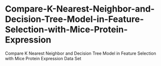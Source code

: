 # Compare-K-Nearest-Neighbor-and-Decision-Tree-Model-in-Feature-Selection-with-Mice-Protein-Expression
Compare K Nearest Neighbor and Decision Tree Model in Feature Selection with Mice Protein Expression Data Set
